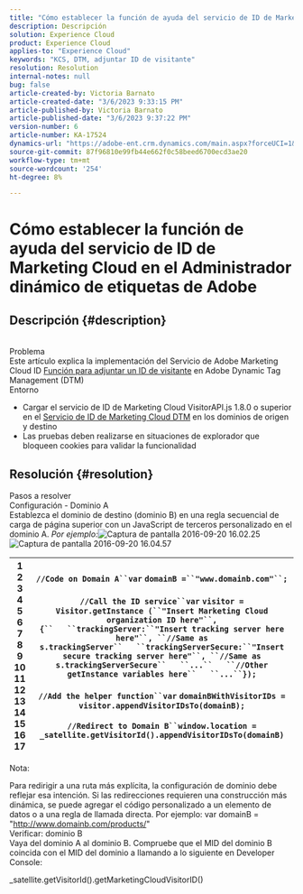 ```yaml
---
title: "Cómo establecer la función de ayuda del servicio de ID de Marketing Cloud en el Administrador dinámico de etiquetas de Adobe"
description: Descripción
solution: Experience Cloud
product: Experience Cloud
applies-to: "Experience Cloud"
keywords: "KCS, DTM, adjuntar ID de visitante"
resolution: Resolution
internal-notes: null
bug: false
article-created-by: Victoria Barnato
article-created-date: "3/6/2023 9:33:15 PM"
article-published-by: Victoria Barnato
article-published-date: "3/6/2023 9:37:22 PM"
version-number: 6
article-number: KA-17524
dynamics-url: "https://adobe-ent.crm.dynamics.com/main.aspx?forceUCI=1&pagetype=entityrecord&etn=knowledgearticle&id=e527467e-66bc-ed11-83ff-6045bd006a22"
source-git-commit: 87f96810e99fb44e662f0c58beed6700ecd3ae20
workflow-type: tm+mt
source-wordcount: '254'
ht-degree: 8%

---
```


# Cómo establecer la función de ayuda del servicio de ID de Marketing Cloud en el Administrador dinámico de etiquetas de Adobe

## Descripción {#description}

<br>Problema<br>
Este artículo explica la implementación del Servicio de Adobe Marketing Cloud ID [Función para adjuntar un ID de visitante](https://marketing.adobe.com/resources/help/es_ES/mcvid/mcvid-appendvisitorid.html) en Adobe Dynamic Tag Management (DTM)
<br>Entorno<br>
- Cargar el servicio de ID de Marketing Cloud VisitorAPI.js 1.8.0 o superior en el [Servicio de ID de Marketing Cloud DTM](https://experienceleague.adobe.com/docs/id-service/using/id-service-api/methods/appendvisitorid.html?lang=es) en los dominios de origen y destino
- Las pruebas deben realizarse en situaciones de explorador que bloqueen cookies para validar la funcionalidad



## Resolución {#resolution}

Pasos a resolver<br>Configuración - Dominio A<br>
Establezca el dominio de destino (dominio B) en una regla secuencial de carga de página superior con un JavaScript de terceros personalizado en el dominio A. *Por ejemplo:*![ Captura de pantalla 2016-09-20 16.02.25](https://helpx.adobe.com/content/dam/help/en/dtm/kb/how-to-set-marketing-cloud-id-service-helper-function-in-adobe-d/jcr%3acontent/main-pars/image/Screenshot%202016-09-20%2016.02.25.png "Captura de pantalla 2016-09-20 16.02.25")
![Captura de pantalla 2016-09-20 16.04.57](https://helpx.adobe.com/content/dam/help/en/dtm/kb/how-to-set-marketing-cloud-id-service-helper-function-in-adobe-d/jcr%3acontent/main-pars/image_1393293752/Screenshot%202016-09-20%2016.04.57.png "Captura de pantalla 2016-09-20 16.04.57")

| 1<br>2<br>3<br>4<br>5<br>6<br>7<br>8<br>9<br>10<br>11<br>12<br>13<br>14<br>15<br>16<br>17 | `//Code on Domain A``var` `domainB =``"www.domainb.com"``;`<br> <br>`//Call the ID service``var` `visitor = Visitor.getInstance (``"Insert Marketing Cloud organization ID here"``,{``   ``trackingServer:``"Insert tracking server here here"``, ``//Same as s.trackingServer``   ``trackingServerSecure:``"Insert secure tracking server here"``, ``//Same as s.trackingServerSecure``   ``...``   ``//Other getInstance variables here``   ``...``});`<br> <br>`//Add the helper function``var` `domainBWithVisitorIDs = visitor.appendVisitorIDsTo(domainB);`<br> <br>`//Redirect to Domain B``window.location = _satellite.getVisitorId().appendVisitorIDsTo(domainB)` |
| --- | --- |


Nota:

Para redirigir a una ruta más explícita, la configuración de dominio debe reflejar esa intención. Si las redirecciones requieren una construcción más dinámica, se puede agregar el código personalizado a un elemento de datos o a una regla de llamada directa. Por ejemplo: var domainB = &quot;http://www.domainb.com/products/&quot;
<br>Verificar: dominio B<br>
Vaya del dominio A al dominio B. Compruebe que el MID del dominio B coincida con el MID del dominio a llamando a lo siguiente en Developer Console:

_satellite.getVisitorId().getMarketingCloudVisitorID()
